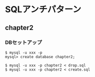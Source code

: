 # SQLアンチパターン
## chapter2
### DBセットアップ
```
$ mysql -u xxx -p
mysql> create database chapter2;

$ mysql -u xxx -p chapter2 < drop.sql
$ mysql -u xxx -p chapter2 < create.sql
```


